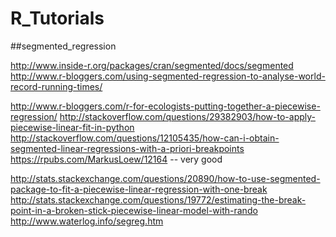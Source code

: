 # R_Tutorials

##segmented_regression

http://www.inside-r.org/packages/cran/segmented/docs/segmented
http://www.r-bloggers.com/using-segmented-regression-to-analyse-world-record-running-times/

http://www.r-bloggers.com/r-for-ecologists-putting-together-a-piecewise-regression/
http://stackoverflow.com/questions/29382903/how-to-apply-piecewise-linear-fit-in-python
http://stackoverflow.com/questions/12105435/how-can-i-obtain-segmented-linear-regressions-with-a-priori-breakpoints
https://rpubs.com/MarkusLoew/12164 -- very good

http://stats.stackexchange.com/questions/20890/how-to-use-segmented-package-to-fit-a-piecewise-linear-regression-with-one-break
http://stats.stackexchange.com/questions/19772/estimating-the-break-point-in-a-broken-stick-piecewise-linear-model-with-rando
http://www.waterlog.info/segreg.htm
